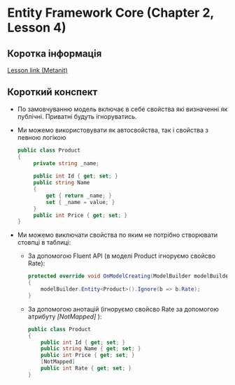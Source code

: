 # Entity Framework Core (Chapter 2, Lesson 4)

## Коротка інформація
[Lesson link (Metanit)](https://metanit.com/sharp/entityframeworkcore/2.5.php)

## Короткий конспект
* По замовчуванню модель включає в себе свойства які визначенні як публічні. Приватні будуть ігноруватись.
* Ми можемо використовувати як автосвойства, так і свойства з певною логікою

   ```csharp
   public class Product
   {
        private string _name;
     
        public int Id { get; set; }
        public string Name
        {
            get { return _name; }
            set { _name = value; }
        }
        public int Price { get; set; }
   }
   ```
* Ми можемо виключати свойства по яким не потрібно створювати стовпці в таблиці:
   
   * За допомогою Fluent API (в моделі Product ігноруємо свойсво Rate):
        ```csharp
        protected override void OnModelCreating(ModelBuilder modelBuilder)
        {
            modelBuilder.Entity<Product>().Ignore(b => b.Rate);
        }
        ```
   * За допомогою анотацій (ігноруємо свойсво Rate за допомогою атрибуту *[NotMapped]* ):
        ```csharp
        public class Product
        {
            public int Id { get; set; }
            public string Name { get; set; }
            public int Price { get; set; }
            [NotMapped]
            public int Rate { get; set; }
        }
        ```

